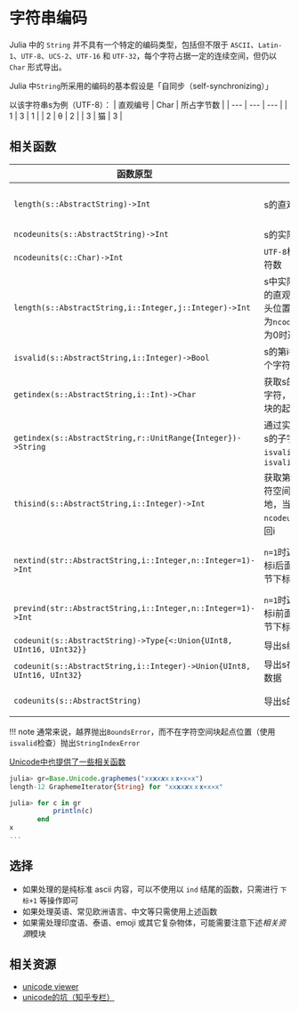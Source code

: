 # 字符串编码
Julia 中的 `String` 并不具有一个特定的编码类型，包括但不限于 `ASCII`、`Latin-1`、`UTF-8`、`UCS-2`、`UTF-16` 和 `UTF-32`，每个字符占据一定的连续空间，但仍以 `Char` 形式导出。

Julia 中`String`所采用的编码的基本假设是「自同步（self-synchronizing）」

以该字符串s为例（UTF-8）：
| 直观编号 | Char | 所占字节数 |
| --- | --- | --- |
| 1 | 3 | 1 |
| 2 | θ | 2 |
| 3 | 猫 | 3 |

## 相关函数
| 函数原型 | 描述 | 举例 | 备注 |
| --- | --- | --- | --- |
| `length(s::AbstractString)->Int` | s的直观字符数 | `length(s) = 3` | 时间复杂度与字符串长度线性相关 |
| `ncodeunits(s::AbstractString)->Int` | s的实际字节数 | `length(s) = 6` | 也可用`sizeof` |
| `ncodeunits(c::Char)->Int` | `UTF-8`格式表示`c`所需字符数 | `ncodeunits('猫') = 3` | |
| `length(s::AbstractString,i::Integer,j::Integer)->Int` | s中实际字节`i~j`所包含的直观字节数（识别开头位置），特别地，当i为`ncodeunits(s)+1`或j为0时返回0 | `length(s,3,4) = 1` | |
| `isvalid(s::AbstractString,i::Integer)->Bool` | s的第i各字节是否是某个字符空间块的起点 | `isvalid(s,5) = false` | |
| `getindex(s::AbstractString,i::Int)->Char` | 获取s的第i个字节所在字符，i为该字符空间块的起点 | `s[4] = '猫'` | |
| `getindex(s::AbstractString,r::UnitRange{Integer})->String` | 通过实际字节索引获取s的子字符串，其中`isvalid(s,r.start)`，`isvalid(r.stop)` | `s[2:4] = "θ猫"` | |
| `thisind(s::AbstractString,i::Integer)->Int` | 获取第i个字节所在字符空间块的起点，特别地，当i为0或`ncodeunits(s)+1`时返回i | `thisind(s,5)=4` | 错误抛出`BoundsError` |
| `nextind(str::AbstractString,i::Integer,n::Integer=1)->Int` | `n=1`时返回s中跟随在下标i后面的合法字符字节下标，详见对应帮助 | `nextind(s,0,3) = 4` | 可以通过`nextind(s,0,i)`获取第i个直观字符的空间块起点 |
| `prevind(str::AbstractString,i::Integer,n::Integer=1)->Int` | `n=1`时返回s中跟随在下标i前面的合法字符字节下标，详见对应帮助 | / | |
| `codeunit(s::AbstractString)->Type{<:Union{UInt8, UInt16, UInt32}}` | 导出s编码的bit数 | `codeunit(s) = UInt8` | |
| `codeunit(s::AbstractString,i::Integer)->Union{UInt8, UInt16, UInt32}` | 导出s在实际编号i处的数据 | `codeunit(s,1) = 0x33` | `codeunit(s, i)::codeunit(s)` |
| `codeunits(s::AbstractString)` | 导出s的全部字节数据 | `Vector{UInt8}(codeunits(s))[1] = 0x33`

!!! note
	通常来说，越界抛出`BoundsError`，而不在字符空间块起点位置（使用`isvalid`检查）抛出`StringIndexError`

[Unicode中也提供了一些相关函数](../packages/unicode.md)
```jl
julia> gr=Base.Unicode.graphemes("x𝗑𝘅𝘹𝙭𝚡ｘ𝐱×х⨯ⅹ")
length-12 GraphemeIterator{String} for "x𝗑𝘅𝘹𝙭𝚡ｘ𝐱×х⨯ⅹ"

julia> for c in gr
           println(c)
       end
x
...
```

## 选择
- 如果处理的是纯标准 ascii 内容，可以不使用以 `ind` 结尾的函数，只需进行 `下标+1` 等操作即可
- 如果处理英语、常见欧洲语言、中文等只需使用上述函数
- 如果需处理印度语、泰语、emoji 或其它复杂物体，可能需要注意下述*相关资源*模块

## 相关资源
- [unicode viewer](https://r12a.github.io/uniview/)
- [unicode的坑（知乎专栏）](https://zhuanlan.zhihu.com/p/53714077)
